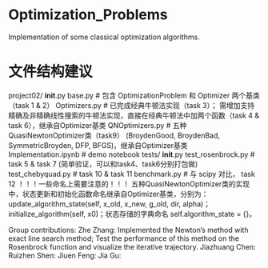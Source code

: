 # Optimization_Problems
Implementation of some classical optimization algorithms.
# 文件结构建议
project02/
    __init__.py
    base.py        # 包含 OptimizationProblem 和 Optimizer 两个基类 （task 1 & 2）
    Optimizers.py   # 已完成经典牛顿法实现（task 3）； 需增加支持精确及非精确线性搜索的牛顿法实现，直接在经典牛顿法中加两个函数（task 4 & task 6），继承自Optimizer基类
    QNOptimizers.py # 五种QuasiNewtonOptimizer类（task9） (BroydenGood, BroydenBad, SymmetricBroyden, DFP, BFGS)，继承自Optimizer基类
    Implementation.ipynb # demo notebook
    tests/
        __init__.py
        test_rosenbrock.py # task 5 & task 7 (简单验证，可以和task4、task6分别打包做)
        test_chebyquad.py # task 10 & task 11
        benchmark.py  # 与 scipy 对比， task 12
！！！一些命名上需要注意的！！！
五种QuasiNewtonOptimizer类的实现中，状态更新和初始化函数命名继承自Optimizer基类，分别为：update_algorithm_state(self, x_old, x_new, g_old, dir, alpha)；initialize_algorithm(self, x0)；状态存储的字典命名 self.algorithm_state = {}。

Group contributions:
Zhe Zhang: Implemented the Newton’s method with exact line search method; Test the performance of this method on the Rosenbrock function and visualize the iterative trajectory.
Jiazhuang Chen: 
Ruizhen Shen: 
Jiuen Feng:
Jia Gu: 